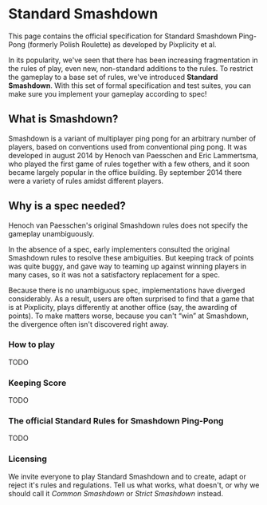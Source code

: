 Standard Smashdown
=================

This page contains the official specification for Standard Smashdown Ping-Pong (formerly Polish Roulette) as developed by Pixplicity et al.

In its popularity, we've seen that there has been increasing fragmentation in the rules of play, even new, non-standard additions to the rules. To restrict the gameplay to a base set of rules, we've introduced **Standard Smashdown**. With this set of formal specification and test suites, you can make sure you implement your gameplay according to spec!

## What is Smashdown?

Smashdown is a variant of multiplayer ping pong for an arbitrary number of players, based on conventions used from conventional ping pong. It was developed in august 2014 by Henoch van Paesschen and Eric Lammertsma, who played the first game of rules together with a few others, and it soon became largely popular in the office building. By september 2014 there were a variety of rules amidst different players.

## Why is a spec needed?

Henoch van Paesschen's original Smashdown rules does not specify the gameplay unambiguously.

In the absence of a spec, early implementers consulted the original Smashdown rules to resolve these ambiguities. But keeping track of points was quite buggy, and gave way to teaming up against winning players in many cases, so it was not a satisfactory replacement for a spec.

Because there is no unambiguous spec, implementations have diverged considerably. As a result, users are often surprised to find that a game that is at Pixplicity, plays differently at another office (say, the awarding of points). To make matters worse, because you can't “win” at Smashdown, the divergence often isn't discovered right away.

### How to play

TODO

### Keeping Score

TODO

### The official Standard Rules for Smashdown Ping-Pong

TODO

### Licensing

We invite everyone to play Standard Smashdown and to create, adapt or reject it's rules and regulations. Tell us what works, what doesn't, or why we should call it *Common Smashdown* or *Strict Smashdown* instead.
